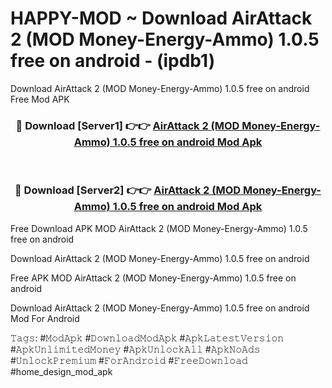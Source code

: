 # HAPPY-MOD ~ Download AirAttack 2 (MOD Money-Energy-Ammo) 1.0.5 free on android - (ipdb1)
Download AirAttack 2 (MOD Money-Energy-Ammo) 1.0.5 free on android Free Mod APK

<div align="center">
<h3>🔴 Download [Server1] 👉👉 <a href="https://apk-comot.site?title=AirAttack_2_(MOD_Money-Energy-Ammo)_1.0.5_free_on_android">AirAttack 2 (MOD Money-Energy-Ammo) 1.0.5 free on android Mod Apk</a></h3><br>

<h3>🔴 Download [Server2] 👉👉 <a href="https://apk-comot.site?title=AirAttack_2_(MOD_Money-Energy-Ammo)_1.0.5_free_on_android">AirAttack 2 (MOD Money-Energy-Ammo) 1.0.5 free on android Mod Apk</a></h3>
</div>


Free Download APK MOD AirAttack 2 (MOD Money-Energy-Ammo) 1.0.5 free on android

Download AirAttack 2 (MOD Money-Energy-Ammo) 1.0.5 free on android 

Free APK MOD AirAttack 2 (MOD Money-Energy-Ammo) 1.0.5 free on android 

Download AirAttack 2 (MOD Money-Energy-Ammo) 1.0.5 free on android Mod For Android

𝚃𝚊𝚐𝚜: #𝙼𝚘𝚍𝙰𝚙𝚔 #𝙳𝚘𝚠𝚗𝚕𝚘𝚊𝚍𝙼𝚘𝚍𝙰𝚙𝚔 #𝙰𝚙𝚔𝙻𝚊𝚝𝚎𝚜𝚝𝚅𝚎𝚛𝚜𝚒𝚘𝚗 #𝙰𝚙𝚔𝚄𝚗𝚕𝚒𝚖𝚒𝚝𝚎𝚍𝙼𝚘𝚗𝚎𝚢 #𝙰𝚙𝚔𝚄𝚗𝚕𝚘𝚌𝚔𝙰𝚕𝚕 #𝙰𝚙𝚔𝙽𝚘𝙰𝚍𝚜 #𝚄𝚗𝚕𝚘𝚌𝚔𝙿𝚛𝚎𝚖𝚒𝚞𝚖 #𝙵𝚘𝚛𝙰𝚗𝚍𝚛𝚘𝚒𝚍 #𝙵𝚛𝚎𝚎𝙳𝚘𝚠𝚗𝚕𝚘𝚊𝚍 #home_design_mod_apk